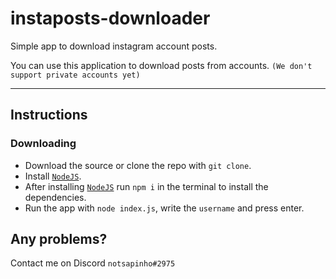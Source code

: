 # instaposts-downloader
Simple app to download instagram account posts.

You can use this application to download posts from accounts. `(We don't support private accounts yet)`

<hr></hr>

## Instructions

### Downloading

-   Download the source or clone the repo with `git clone`.
-   Install [`NodeJS`](https://nodejs.org).
-   After installing [`NodeJS`](https://nodejs.org) run `npm i` in the terminal to install the dependencies.
-   Run the app with `node index.js`, write the `username` and press enter.

## Any problems?
Contact me on Discord `notsapinho#2975`
